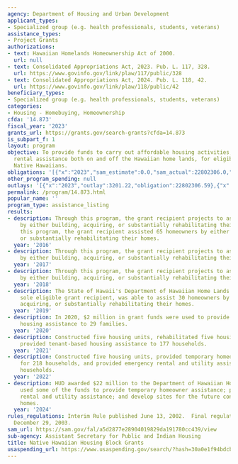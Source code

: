 ```yaml
---
agency: Department of Housing and Urban Development
applicant_types:
- Specialized group (e.g. health professionals, students, veterans)
assistance_types:
- Project Grants
authorizations:
- text: Hawaiian Homelands Homeownership Act of 2000.
  url: null
- text: Consolidated Appropriations Act, 2023. Pub. L. 117, 328.
  url: https://www.govinfo.gov/link/plaw/117/public/328
- text: Consolidated Appropriations Act, 2024. Pub. L. 118, 42.
  url: https://www.govinfo.gov/link/plaw/118/public/42
beneficiary_types:
- Specialized group (e.g. health professionals, students, veterans)
categories:
- Housing - Homebuying, Homeownership
cfda: '14.873'
fiscal_year: '2023'
grants_url: https://grants.gov/search-grants?cfda=14.873
is_subpart_f: 1
layout: program
objective: To provide funds to carry out affordable housing activities, including
  rental assistance both on and off the Hawaiian home lands, for eligible low-income
  Native Hawaiians.
obligations: '[{"x":"2023","sam_estimate":0.0,"sam_actual":22802306.0,"usa_spending_actual":22802306.59},{"x":"2024","sam_estimate":0.0,"sam_actual":22300000.0,"usa_spending_actual":22300000.0},{"x":"2025","sam_estimate":0.0,"sam_actual":22300000.0,"usa_spending_actual":0.0}]'
other_program_spending: null
outlays: '[{"x":"2023","outlay":3201.22,"obligation":22802306.59},{"x":"2024","outlay":0.0,"obligation":22300000.0},{"x":"2025","outlay":0.0,"obligation":0.0}]'
permalink: /program/14.873.html
popular_name: ''
program_type: assistance_listing
results:
- description: Through this program, the grant recipient projects to assist 30 homeowners
    by either building, acquiring, or substantially rehabilitating their homes. Through
    this program, the grant recipient assisted 65 homeowners by either building, acquiring,
    or substantially rehabilitating their homes.
  year: '2016'
- description: Through this program, the grant recipient projects to assist 65 homeowners
    by either building, acquiring, or substantially rehabilitating their homes.
  year: '2017'
- description: Through this program, the grant recipient projects to assist 30 homeowners
    by either building, acquiring, or substantially rehabilitating their homes.
  year: '2018'
- description: The State of Hawaii's Department of Hawaiian Home Lands (DHHL), the
    sole eligible grant recipient, was able to assist 30 homeowners by either building,
    acquiring, or substantially rehabilitating their homes.
  year: '2019'
- description: In 2020, $2 million in grant funds were used to provide tenant-based
    housing assistance to 29 families.
  year: '2020'
- description: Constructed five housing units, rehabilitated five housing units, and
    provided tenant-based housing assistance to 177 households.
  year: '2021'
- description: Constructed five housing units, provided temporary homeowner assistance
    for 218 households, and provided emergency rental and utility assistance for 231
    households.
  year: '2022'
- description: HUD awarded $22 million to the Department of Hawaiian Home Lands, which
    used some of the funds to provide temporary homeowner assistance; provide emergency
    rental and utility assistance; and develop sites for the future construction of
    homes.
  year: '2024'
rules_regulations: Interim Rule published June 13, 2002.  Final regulations effective
  December 29, 2003.
sam_url: https://sam.gov/fal/a5d2877e28904019829da191780cc439/view
sub-agency: Assistant Secretary for Public and Indian Housing
title: Native Hawaiian Housing Block Grants
usaspending_url: https://www.usaspending.gov/search/?hash=30a0e1f94bdcb08c450624a8f932fd12
---
```

